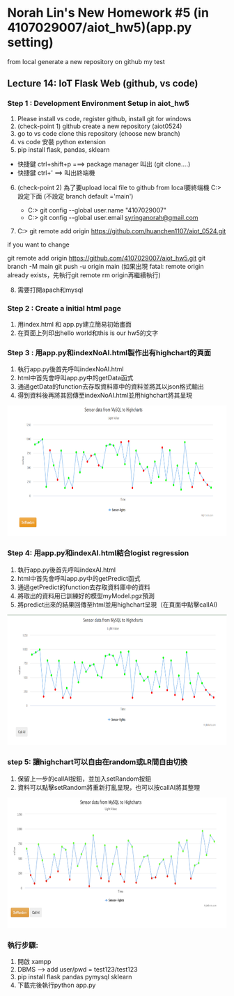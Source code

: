 # Norah Lin's New Homework #5 (in 4107029007/aiot_hw5)(app.py setting)
from local generate a new repository on github my test
## Lecture 14: IoT Flask Web (github, vs code)

### Step 1 : Development Environment Setup in aiot_hw5
1. Please install vs code, register github, install git for windows
2. (check-point 1) github create a new repository (aiot0524)
3. go to vs code clone this repository (choose new branch) 
4. vs code 安裝 python extension 
5. pip install flask, pandas, sklearn 
  * 快捷鍵 ctrl+shift+p ===> package manager 叫出 (git clone....)
  * 快捷鍵 ctrl+' ==> 叫出終端機 
6. (check-point 2) 為了要upload local file to github from local要終端機 C:> 設定下面 (不設定 branch default ='main')
   * C:> git config --global user.name "4107029007"
   * C:> git config --global user.email syringanorah@gmail.com
   
7. C:> git remote add origin https://github.com/huanchen1107/aiot_0524.git 

if you want to change

git remote add origin https://github.com/4107029007/aiot_hw5.git
git branch -M main
git push -u origin main
(如果出現 fatal: remote origin already exists，先執行git remote rm origin再繼續執行)

8. 需要打開apach和mysql

### Step 2 : Create a initial html page
1. 用index.html 和 app.py建立簡易初始畫面
2. 在頁面上列印出hello world和this is our hw5的文字

### Step 3 : 用app.py和indexNoAI.html製作出有highchart的頁面
1. 執行app.py後首先呼叫indexNoAI.html
2. html中首先會呼叫app.py中的getData函式
3. 通過getData的function去存取資料庫中的資料並將其以json格式輸出
4. 得到資料後再將其回傳至indexNoAI.html並用highchart將其呈現
<img src="./step3.png" height=300/>

### Step 4: 用app.py和indexAI.html結合logist regression
1. 執行app.py後首先呼叫indexAI.html
2. html中首先會呼叫app.py中的getPredict函式
3. 通過getPredict的function去存取資料庫中的資料
4. 將取出的資料用已訓練好的模型myModel.pgz預測
5. 將predict出來的結果回傳至html並用highchart呈現（在頁面中點擊callAI)
<img src="./step4.png" height=300/>

### step 5: 讓highchart可以自由在random或LR間自由切換
1. 保留上一步的callAI按鈕，並加入setRandom按鈕
2. 資料可以點擊setRandom將重新打亂呈現，也可以按callAI將其整理
<img src="./step5.png" height=300/>

### 執行步驟:
1. 開啟 xampp
2. DBMS --> add user/pwd = test123/test123
3. pip install flask pandas pymysql sklearn
4. 下載完後執行python app.py



